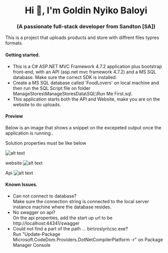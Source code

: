 <h1 align="center">Hi 👋, I'm Goldin Nyiko Baloyi</h1>
<h3 align="center">(A passionate full-stack developer from Sandton [SA])</h3>
<p>This is a project that uploads products and store with diffrent files typres formats.</P>
<h4>Getting started.</h4>
<ul>
  <li>This is a C# ASP.NET MVC Framework 4.7.2 application plus bootstrap front-end, with an API (asp.net mvc framework 4.7.2) and a MS SQL database. Make sure the correct SDK is installed.</li>
  <li>Create a MS SQL database called 'FoodLovers' on local machine and then run the SQL Script file on folder ManageStores\ManageStoresData\SQL\Run Me First.sql.</li> 
  <li>This application starts both the API and Website, make you are on the website to do uploads.</li>
</ul>
<h4>Preview</h4>
<p >Below is an image that shows a snippet on the excepeted output once the application is running..</P>
Solution properties must be like below

![alt text](https://github.com/Goldin123/StoreManager/assets/17449653/2ed3b67f-edbc-4c2f-8061-7c4c86e680a5)


website
![alt text](https://github.com/Goldin123/StoreManager/assets/17449653/ef06bd4d-fa01-40aa-a795-e5d9c1e864d1)

Api
![alt text](https://github.com/Goldin123/StoreManager/assets/17449653/74f81f72-ad27-4113-82fa-d91d3be170d4)

<h4>Known Issues.</h4>
<ul>
  <li>Can not connect to database? <br/>
   Make sure the connection string is connected to the local server instance machine where the database resides.
  </li>
  <li>No swagger on api? <br/>
    On the api properties, add the start up url to be http://localhost:44341/swagger</li>
  <li>Could not find a part of the path ... bin\roslyn\csc.exe?<br/>
    Run "Update-Package Microsoft.CodeDom.Providers.DotNetCompilerPlatform -r" on Package Manager Console</li>
</ul>
